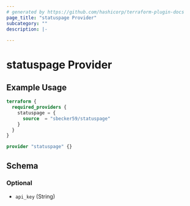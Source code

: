 ```yaml
---
# generated by https://github.com/hashicorp/terraform-plugin-docs
page_title: "statuspage Provider"
subcategory: ""
description: |-
  
---
```


# statuspage Provider



## Example Usage

```terraform
terraform {
  required_providers {
    statuspage = {
      source  = "sbecker59/statuspage"
    }
  }
}

provider "statuspage" {}
```

<!-- schema generated by tfplugindocs -->
## Schema

### Optional

- `api_key` (String)

